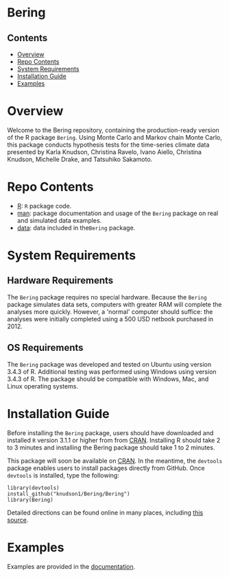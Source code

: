 # Bering


## Contents

- [Overview](#overview)
- [Repo Contents](#repo-contents)
- [System Requirements](#system-requirements)
- [Installation Guide](#installation-guide)
- [Examples](#examples)

# Overview
Welcome to the Bering repository, containing the production-ready version of the R package `Bering`. Using Monte Carlo and Markov chain Monte Carlo, this package conducts hypothesis tests for the time-series climate data presented by Karla Knudson,  Christina Ravelo, Ivano Aiello, Christina Knudson, Michelle Drake, and Tatsuhiko Sakamoto. 

# Repo Contents

- [R](./Bering/R): `R` package code.
- [man](./Bering/man): package documentation and usage of the `Bering` package on  real and simulated data examples.
- [data](./Bering/data): data included in the`Bering` package.


# System Requirements

## Hardware Requirements

The `Bering` package requires no special hardware.  Because the `Bering` package simulates data sets, computers with greater RAM will complete the analyses more quickly. However, a 'normal' computer should suffice: the analyses were initially completed using a 500 USD netbook purchased in 2012.





## OS Requirements

The `Bering` package was developed and tested on Ubuntu using version 3.4.3 of R. Additional testing was performed using Windows using version 3.4.3 of R. The package should be compatible with Windows, Mac, and Linux operating systems.









# Installation Guide

Before installing the `Bering` package, users should have downloaded and installed `R` version 3.1.1 or higher from from [CRAN](https://cran.r-project.org/).  Installing R  should take 2 to 3 minutes and installing the Bering package should take 1 to 2 minutes. 



This package will soon be available on [CRAN](https://cran.r-project.org/). In the meantime, the `devtools` package enables users to  install packages directly from GitHub. Once `devtools` is installed, type the following:

```
library(devtools)
install_github("knudson1/Bering/Bering")
library(Bering)
```

Detailed directions can be found online in many places, including [this source](http://kbroman.org/pkg_primer/pages/github.html).







# Examples
Examples are provided in the [documentation](./Bering/man).
